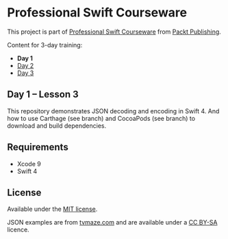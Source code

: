 # Professional Swift Courseware

This project is part of [Professional Swift Courseware](https://www.packtpub.com/) from [Packt Publishing](https://www.packtpub.com/).

Content for 3-day training:

* **Day 1**
* [Day 2]()
* [Day 3](https://github.com/gokselkoksal/RedCarpet/)

## Day 1 – Lesson 3

This repository demonstrates JSON decoding and encoding in Swift 4. And how to use Carthage (see branch) and CocoaPods (see branch) to download and build dependencies.

## Requirements

* Xcode 9
* Swift 4

## License

Available under the [MIT license](https://opensource.org/licenses/MIT).

JSON examples are from [tvmaze.com](https://www.tvmaze.com/api) and are available under a [CC BY-SA](https://creativecommons.org/licenses/by-sa/4.0/legalcode) licence.